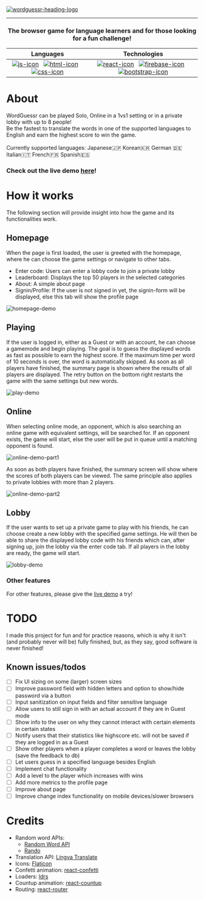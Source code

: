 [![wordguessr-heading-logo](https://github.com/user-attachments/assets/2b45a44d-41b0-46c0-8fa9-56b6a1a3bc4f)](https://wordguessr-765ac.web.app)
<hr/>

### <p align="center">The browser game for language learners and for those looking for a fun challenge!</p>
<div align="center">
  
|Languages|Technologies| 
|:---:|:---:|
|[![js-icon](https://skillicons.dev/icons?i=js)](https://en.wikipedia.org/wiki/JavaScript)&nbsp;&nbsp;&nbsp;[![html-icon](https://skillicons.dev/icons?i=html)](https://en.wikipedia.org/wiki/HTML)&nbsp;&nbsp;&nbsp;[![css-icon](https://skillicons.dev/icons?i=css)](https://en.wikipedia.org/wiki/CSS)|[![react-icon](https://skillicons.dev/icons?i=react)](https://react.dev/)&nbsp;&nbsp;&nbsp;[![firebase-icon](https://skillicons.dev/icons?i=firebase)](https://firebase.google.com/)&nbsp;&nbsp;&nbsp;[![bootstrap-icon](https://skillicons.dev/icons?i=bootstrap)](https://getbootstrap.com/)|
</div>

# About
WordGuessr can be played Solo, Online in a 1vs1 setting or in a private lobby with up to 8 people!<br/>
Be the fastest to translate the words in one of the supported languages to English and earn the highest score to win the game.<br/><br/>
Currently supported languages: Japanese🇯🇵 Korean🇰🇷 German 🇩🇪 Italian🇮🇹 French🇫🇷 Spanish🇪🇸

### Check out the live demo [here](https://wordguessr-765ac.web.app{:target="_blank"})!

# How it works
The following section will provide insight into how the game and its functionalities work.
## Homepage
When the page is first loaded, the user is greeted with the homepage, where he can choose the game settings or navigate to other tabs.
- Enter code: Users can enter a lobby code to join a private lobby
- Leaderboard: Displays the top 50 players in the selected categories
- About: A simple about page
- Signin/Profile: If the user is not signed in yet, the signin-form will be displayed, else this tab will show the profile page 

![homepage-demo](https://github.com/user-attachments/assets/468b3293-e641-4199-8b9c-ef42622a4d75)

## Playing
If the user is logged in, either as a Guest or with an account, he can choose a gamemode and begin playing. The goal is to guess the displayed words as fast as possible to earn the highest score. If the maximum time per word of 10 seconds is over, the word is automatically skipped. As soon as all players have finished, the summary page is shown where the results of all players are displayed. The retry button on the bottom right restarts the game with the same settings but new words.

![play-demo](https://github.com/user-attachments/assets/c1f7bc4e-ad2a-4be8-a06e-97077407c642)

## Online
When selecting online mode, an opponent, which is also searching an online game with equivalent settings, will be searched for. If an opponent exists, the game will start, else the user will be put in queue until a matching opponent is found.

![online-demo-part1](https://github.com/user-attachments/assets/5fcb9019-fece-4e19-a3c1-5cdf43deb38f)

As soon as both players have finished, the summary screen will show where the scores of both players can be viewed. The same principle also applies to private lobbies with more than 2 players.

![online-demo-part2](https://github.com/user-attachments/assets/5a7a1f71-560a-4b2a-b6f5-1c998ac29039)

## Lobby
If the user wants to set up a private game to play with his friends, he can choose create a new lobby with the specified game settings. He will then be able to share the displayed lobby code with his friends which can, after signing up, join the lobby via the enter code tab. If all players in the lobby are ready, the game will start. 

![lobby-demo](https://github.com/user-attachments/assets/5ede70b1-b0cb-49df-aa6a-bace362ea756)

### Other features
For other features, please give the [live demo](https://wordguessr-765ac.web.app) a try!

# TODO
I made this project for fun and for practice reasons, which is why it isn't (and probably never will be) fully finished, but, as they say, good software is never finished!
## Known issues/todos
- [ ] Fix UI sizing on some (larger) screen sizes
- [ ] Improve password field with hidden letters and option to show/hide password via a button
- [ ] Input sanitization on input fields and filter sensitive language
- [ ] Allow users to still sign in with an actual account if they are in Guest mode
- [ ] Show info to the user on why they cannot interact with certain elements in certain states
- [ ] Notify users that their statistics like highscore etc. will not be saved if they are logged in as a Guest
- [ ] Show other players when a player completes a word or leaves the lobby (save the feedback to db)
- [ ] Let users guess in a specified language besides English
- [ ] Implement chat functionality
- [ ] Add a level to the player which increases with wins
- [ ] Add more metrics to the profile page
- [ ] Improve about page
- [ ] Improve change index functionality on mobile devices/slower browsers

# Credits
- Random word APIs:
  - [Random Word API](https://random-word-api.herokuapp.com/home)
  - [Rando](https://random-word-api.vercel.app/)
- Translation API: [Lingva Translate](https://github.com/thedaviddelta/lingva-translate)
- Icons: [Flaticon](https://www.flaticon.com/)
- Confetti animation: [react-confetti](https://www.npmjs.com/package/react-confetti)
- Loaders: [ldrs](https://uiball.com/ldrs/)
- Countup animation: [react-countup](https://www.npmjs.com/package/react-countup)
- Routing: [react-router](https://reactrouter.com/)
